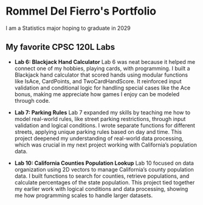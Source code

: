 # Rommel Del Fierro's Portfolio

I am a Statistics major hoping to graduate in 2029

## My favorite CPSC 120L Labs

* **Lab 6: Blackjack Hand Calculator**
Lab 6 was neat because it helped me connect one of my hobbies, playing cards, with programming. I built a Blackjack hand calculator that scored hands using modular functions like IsAce, CardPoints, and TwoCardHandScore. It reinforced input validation and conditional logic for handling special cases like the Ace bonus, making me appreciate how games I enjoy can be modeled through code.

* **Lab 7: Parking Rules**
Lab 7 expanded my skills by teaching me how to model real-world rules, like street parking restrictions, through input validation and logical conditions. I wrote separate functions for different streets, applying unique parking rules based on day and time. This project deepened my understanding of real-world data processing, which was crucial in my next project working with California’s population data.

* **Lab 10: California Counties Population Lookup**
Lab 10 focused on data organization using 2D vectors to manage California’s county population data. I built functions to search for counties, retrieve populations, and calculate percentages of the state population. This project tied together my earlier work with logical conditions and data processing, showing me how programming scales to handle larger datasets.